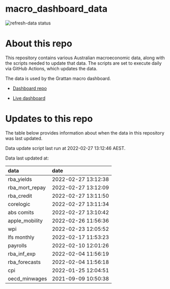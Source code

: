 
<!-- README.md is generated from README.Rmd. Please edit that file -->

# macro\_dashboard\_data

<!-- badges: start -->

![refresh-data
status](https://github.com/grattan/macro_dashboard_data/workflows/refresh-data/badge.svg)

<!-- badges: end -->

# About this repo

This repository contains various Australian macroeconomic data, along
with the scripts needed to update that data. The scripts are set to
execute daily via GitHub Actions, which updates the data.

The data is used by the Grattan macro dashboard.

  - [Dashboard repo](https://github.com/grattan/macrodashboard)

  - [Live dashboard](https://mattcowgill.shinyapps.io/macrodashboard/)

# Updates to this repo

The table below provides information about when the data in this
repository was last updated.

Data update script last run at 2022-02-27 13:12:46 AEST.

Data last updated at:

| data             | date                |
| :--------------- | :------------------ |
| rba\_yields      | 2022-02-27 13:12:38 |
| rba\_mort\_repay | 2022-02-27 13:12:09 |
| rba\_credit      | 2022-02-27 13:11:50 |
| corelogic        | 2022-02-27 13:11:34 |
| abs comits       | 2022-02-27 13:10:42 |
| apple\_mobility  | 2022-02-26 11:56:36 |
| wpi              | 2022-02-23 12:05:52 |
| lfs monthly      | 2022-02-17 11:53:23 |
| payrolls         | 2022-02-10 12:01:26 |
| rba\_inf\_exp    | 2022-02-04 11:56:19 |
| rba\_forecasts   | 2022-02-04 11:56:18 |
| cpi              | 2022-01-25 12:04:51 |
| oecd\_minwages   | 2021-09-09 10:50:38 |
